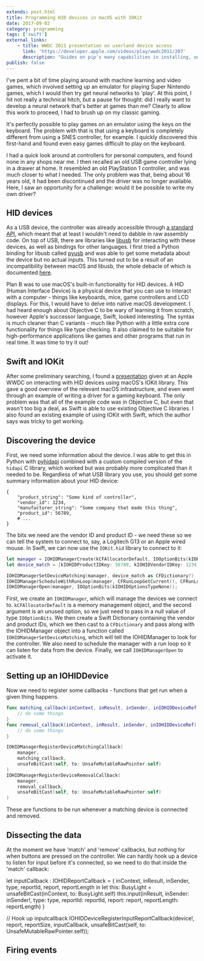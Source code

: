 ```yaml
---
extends: post.html
title: Programming HID devices in macOS with IOKit
date: 2017-09-02
category: programming
tags: ['swift']
external_links:
    - title: WWDC 2011 presentation on userland device access
      link: 'https://developer.apple.com/videos/play/wwdc2011/207'
      description: "Guides on pip's many capabilities in installing, uninstalling, updating and listing Python modules."
publish: false
---
```


I've pent a bit of time playing around with machine learning and video games, which involved setting up an
emulator for playing Super Nintendo games, which I would then try get neural networks to 'play'. At
this point, I hit not really a technical hitch, but a pause for thought: did I really want to develop a
neural network that's better at games than me? Clearly to allow this work to proceed, I had to brush up
on my classic gaming.

It's perfectly possible to play games on an emulator using the keys on the keyboard. The problem with that
is that using a keyboard is completely different from using a SNES controller, for example. I quickly
discovered this first-hand and found even easy games difficult to play on the keyboard.

I had a quick look around at controllers for personal computers, and found none in any shops near me.
I then recalled an old USB game controller lying in a drawer at home. It resembled an old PlayStation 1
controller, and was much closer to what I needed. The only problem was that, being about 16 years old, it
had been discontinued and the driver was no longer available. Here, I saw an opportunity for a challenge:
would it be possible to write my own driver?

## HID devices
As a USB device, the controller was already accessible through [a standard API](), which meant that at
least I wouldn't need to dabble in raw assembly code. On top of USB, there are libraries like
[libusb]() for interacting with these devices, as well as bindings for other languages. I first tried a
Python binding for libusb called [pyusb]() and was able to get some metadata about the device but no
actual inputs. This turned out to be a result of an incompatibility between macOS and libusb, the whole
debacle of which is documented [here](http://www.libusb.org/ticket/89).

Plan B was to use macOS's built-in functionality for HID devices. A HID (Human Interface Device) is a
physical device that you can use to interact with a computer - things like keyboards, mice, game
controllers and LCD displays. For this, I would have to delve into native macOS development. I had
heard enough about Objective C to be wary of learning it from scratch, however Apple's successor
language, Swift, looked interesting. The syntax is much cleaner than C variants - much like Python with
a little extra core functionality for things like type checking. It also claimed to be suitable for
high-performance applications like games and other programs that run in real time. It was time to try it out!

## Swift and IOKit
After some preliminary searching, I found a [presentation]() given at an Apple WWDC on interacting with HID
devices using macOS's IOKit library. This gave a good overview of the relevant macOS infrastructure,
and even went through an example of writing a driver for a gaming keyboard. The only problem was that all
of the example code was in Objective C, but even that wasn't too big a deal, as Swift is able to use
existing Objective C libraries. I also found an existing example of using IOKit with Swift, which the author
says was tricky to get working.

## Discovering the device
First, we need some information about the device. I was able to get this in Python with
[pyhidapi](https://github.com/apmorton/pyhidapi) combined with a custom compiled version of the `hidapi` C
library, which worked but was probably more complicated than it needed to be. Regardless of what USB library
you use, you should get some summary information about your HID device:

```
{
    "product_string": "Some kind of controller",
    "vendor_id": 1234,
    "manufacturer_string": "Some company that made this thing",
    "product_id": 56789,
    # ...
}
```

The bits we need are the vendor ID and product ID - we need these so we can tell the system to connect
to, say, a Logitech G13 or an Apple wired mouse. In Swift, we can now use the `IOKit.hid` library to
connect to it:

```swift
let manager = IOHIDManagerCreate(kCFAllocatorDefault, IOOptionBits(kIOHIDOptionsTypeNone))
let device_match = [kIOHIDProductIDKey: 56789, kIOHIDVendorIDKey: 1234]

IOHIDManagerSetDeviceMatching(manager, device_match as CFDictionary?)
IOHIDManagerScheduleWithRunLoop(manager, CFRunLoopGetCurrent(), CFRunLoopMode.defaultMode.rawValue);
IOHIDManagerOpen(manager, IOOptionBits(kIOHIDOptionsTypeNone));
```

First, we create an `IOHIDManager`, which will manage the devices we connect to. `kCFAllocatorDefault` is a
memory management object, and the second argument is an unused option, so we just need to pass in a null value
of type `IOOptionBits`. We then create a Swift Dictionary containing the vendor and product
IDs, which we then cast to a `CFDictionary` and pass along with the IOHIDManager object into a
function called `IOHIDManagerSetDeviceMatching`, which will tell the IOHIDManager to look for the
controller. We also need to schedule the manager with a run loop so it can listen for data from the
device. Finally, we call `IOHIDManagerOpen` to activate it.


## Setting up an IOHIDDevice
Now we need to register some callbacks - functions that get run when a given thing happens.

```swift
func matching_callback(inContext, inResult, inSender, inIOHIDDeviceRef) {
    // do some things
}
func removal_callback(inContext, inResult, inSender, inIOHIDDeviceRef) {
    // do some things
}

IOHIDManagerRegisterDeviceMatchingCallback(
    manager,
    matching_callback,
    unsafeBitCast(self, to: UnsafeMutableRawPointer.self)
)
IOHIDManagerRegisterDeviceRemovalCallback(
    manager,
    removal_callback,
    unsafeBitCast(self, to: UnsafeMutableRawPointer.self)
)
```

These are functions to be run whenever a matching device is connected and removed.

## Dissecting the data

At the moment we have 'match' and 'remove' callbacks, but nothing for when buttons are pressed on the controller.
We can hardly hook up a device to listen for input before it's connected, so we need to do that inside the
'match' callback:

let inputCallback : IOHIDReportCallback = { inContext, inResult, inSender, type, reportId, report, reportLength in
    let this: BusyLight = unsafeBitCast(inContext, to: BusyLight.self)
    this.input(inResult, inSender: inSender!, type: type, reportId: reportId, report: report, reportLength: reportLength)
}

// Hook up inputcallback
IOHIDDeviceRegisterInputReportCallback(device!, report, reportSize, inputCallback, unsafeBitCast(self, to: UnsafeMutableRawPointer.self));


## Firing events
